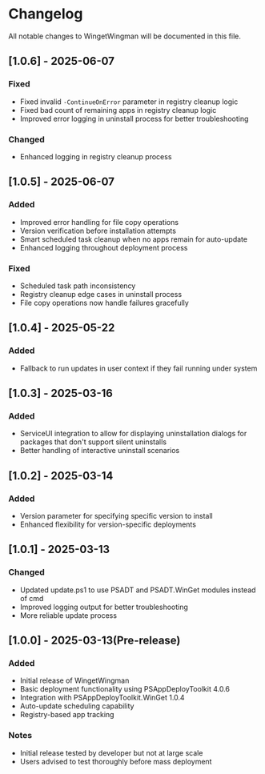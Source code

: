 # Changelog

All notable changes to WingetWingman will be documented in this file.

## [1.0.6] - 2025-06-07
### Fixed
- Fixed invalid `-ContinueOnError` parameter in registry cleanup logic
- Fixed bad count of remaining apps in registry cleanup logic
- Improved error logging in uninstall process for better troubleshooting

### Changed
- Enhanced logging in registry cleanup process

## [1.0.5] - 2025-06-07
### Added
- Improved error handling for file copy operations
- Version verification before installation attempts
- Smart scheduled task cleanup when no apps remain for auto-update
- Enhanced logging throughout deployment process

### Fixed
- Scheduled task path inconsistency
- Registry cleanup edge cases in uninstall process
- File copy operations now handle failures gracefully

## [1.0.4] - 2025-05-22
### Added
- Fallback to run updates in user context if they fail running under system

## [1.0.3] - 2025-03-16
### Added
- ServiceUI integration to allow for displaying uninstallation dialogs for packages that don't support silent uninstalls
- Better handling of interactive uninstall scenarios

## [1.0.2] - 2025-03-14
### Added
- Version parameter for specifying specific version to install
- Enhanced flexibility for version-specific deployments

## [1.0.1] - 2025-03-13
### Changed
- Updated update.ps1 to use PSADT and PSADT.WinGet modules instead of cmd
- Improved logging output for better troubleshooting
- More reliable update process

## [1.0.0] - 2025-03-13(Pre-release)
### Added
- Initial release of WingetWingman
- Basic deployment functionality using PSAppDeployToolkit 4.0.6
- Integration with PSAppDeployToolkit.WinGet 1.0.4
- Auto-update scheduling capability
- Registry-based app tracking

### Notes
- Initial release tested by developer but not at large scale
- Users advised to test thoroughly before mass deployment
